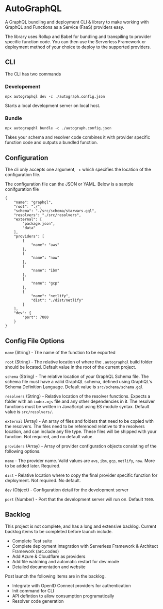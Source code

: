 # AutoGraphQL

A GraphQL bundling and deployment CLI & library to make working with GraphQL and Functions as a Service (FaaS) providers easy.

The library uses Rollup and Babel for bundling and transpiling to provider specific function code. You can then use the Serverless Framework or deployment method of your choice to deploy to the supported providers.

## CLI

The CLI has two commands

### Developement

```
npx autographql dev -c ./autograph.config.json
```

Starts a local development server on local host. 

### Bundle

```
npx autograpqhl bundle -c ./autograph.config.json
```

Takes your schema and resolver code combines it with provider specific function code and outputs a bundled function. 

## Configuration

The cli only accepts one argument, `-c` which specifies the location of the configuration file.

The configuration file can the JSON or YAML. Below is a sample conifguration file

```
{
    "name": "graphql",
    "root": "./",
    "schema": "./src/schema/starwars.gql",
    "resolvers": "./src/resolvers",
    "external": [
        "package.json",
        "data"
    ],
    "providers": [
        {
            "name": "aws"
        },
        {
            "name": "now"
        },
        {
            "name": "ibm"
        },
        {
            "name": "gcp"
        },
        {
            "name": "netlify",
            "dist": "./dist/netlify"
        }
    ],
    "dev": {
        "port": 7000
    }
}
```

## Config File Options

`name` (String) - The name of the function to be exported

`root` (String) - The relative location of where the `.autographql` build folder should be located. Default value in the root of the current project.

`schema` (String) - The relative location of your GraphQL Schema file. The schema file must have a valid GraphQL schema, defined using GraphQL's Schema Definition Language. Default value is `src/schema/schema.gql`

`resolvers` (String) - Relative location of the resolver functions. Expects a folder with an `index.mjs` file and any other dependencies in it. The resolver functions must be written in JavaScript using ES module syntax. Default value is `src/resolvers/`.

`external` (Array) - An array of files and folders that need to be copied with the resolvers. The files need to be referenced relative to the resolvers location, and can include any file type. These files will be shipped with your function. Not required, and no default value.

`providers` (Array) - Array of provider configuration objects consisting of the following options.

  `name` - The provider name. Valid values are `aws`, `ibm`, `gcp`, `netlify`, `now`. More to be added later. Required.

  `dist` - Relative location where to copy the final provider specific function for deployment. Not required. No default.

`dev` (Object) - Configuration detail for the development server
  
  `port` (Number) - Port that the development server will run on. Default `7000`.

## Backlog

This project is not complete, and has a long and extensive backlog. Current backlog items to be completed before launch include.

- Complete Test suite
- Complete deployment integration with Serverless Framework & Architect Framework (arc.codes)
- Add Azure & Cloudflare as providers
- Add file watching and automatic restart for dev mode
- Detailed documentation and website

Post launch the following items are in the backlog.
- Integrate with OpenID Connect providers for authentication
- Init command for CLI
- API defintion to allow consumption programatically
- Resolver code generation
